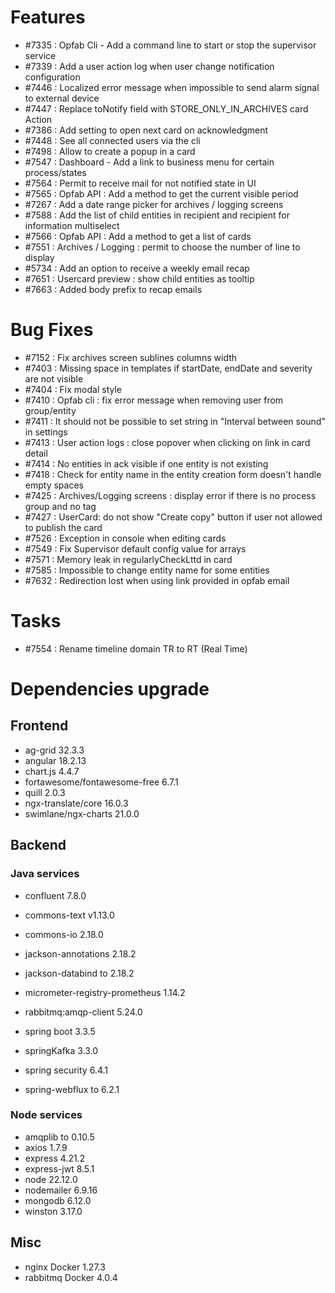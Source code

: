 
# Features
- #7335 : Opfab Cli - Add a command line to start or stop the supervisor service
- #7339 : Add a user action log when user change notification configuration
- #7446 : Localized error message when impossible to send alarm signal to external device
- #7447 : Replace toNotify field with STORE_ONLY_IN_ARCHIVES card Action
- #7386 : Add setting to open next card on acknowledgment
- #7448 : See all connected users via the cli
- #7498 : Allow to create a popup in a card
- #7547 : Dashboard - Add a link to business menu for certain process/states
- #7564 : Permit to receive mail for not notified state in UI
- #7565 : Opfab API : Add a method to get the current visible period
- #7267 : Add a date range picker for archives / logging screens
- #7588 : Add the list of child entities in recipient and recipient for information multiselect
- #7566 : Opfab API : Add a method to get a list of cards
- #7551 : Archives / Logging : permit to choose the number of line to display
- #5734 : Add an option to receive a weekly email recap
- #7651 : Usercard preview : show child entities as tooltip
- #7663 : Added body prefix to recap emails


# Bug Fixes

- #7152 : Fix archives screen sublines columns width
- #7403 : Missing space in templates if startDate, endDate and severity are not visible
- #7404 : Fix modal style
- #7410 : Opfab cli : fix error message when removing user from group/entity
- #7411 : It should not be possible to set string in "Interval between sound" in settings
- #7413 : User action logs : close popover when clicking on link in card detail
- #7414 : No entities in ack visible if one entity is not existing
- #7418 : Check for entity name in the entity creation form doesn't handle empty spaces
- #7425 : Archives/Logging screens : display error if there is no process group and no tag
- #7427 : UserCard: do not show "Create copy" button if user not allowed to publish the card
- #7526 : Exception in console when editing cards
- #7549 : Fix Supervisor default config value for arrays
- #7571 : Memory leak in regularlyCheckLttd in card
- #7585 : Impossible to change entity name for some entities
- #7632 : Redirection lost when using link provided in opfab email

# Tasks

- #7554 : Rename timeline domain TR to RT (Real Time)

# Dependencies upgrade

## Frontend

- ag-grid 32.3.3
- angular 18.2.13
- chart.js 4.4.7
- fortawesome/fontawesome-free 6.7.1
- quill 2.0.3
- ngx-translate/core 16.0.3
- swimlane/ngx-charts 21.0.0
  
## Backend 

### Java services 

- confluent 7.8.0
- commons-text v1.13.0
- commons-io 2.18.0 
- jackson-annotations 2.18.2 
- jackson-databind to 2.18.2
- micrometer-registry-prometheus 1.14.2
- rabbitmq:amqp-client 5.24.0


- spring boot 3.3.5
- springKafka 3.3.0
- spring security 6.4.1
- spring-webflux to 6.2.1

### Node services

- amqplib to 0.10.5
- axios 1.7.9
- express 4.21.2
- express-jwt 8.5.1
- node 22.12.0
- nodemailer 6.9.16
- mongodb 6.12.0
- winston 3.17.0

## Misc 

-  nginx Docker 1.27.3
-  rabbitmq Docker 4.0.4





